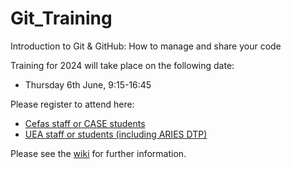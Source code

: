# Git_Training

Introduction to Git & GitHub: How to manage and share your code

Training for 2024 will take place on the following date: 
* Thursday 6th June, 9:15-16:45

Please register to attend here:
* [Cefas staff or CASE students](https://www.eventbrite.com/e/884076575837?aff=oddtdtcreator)
* [UEA staff or students (including ARIES DTP)](https://www.eventbrite.com/e/885450986737?aff=oddtdtcreator)

Please see the [wiki](https://github.com/CefasRepRes/Git_Training/wiki/) for further information. 
